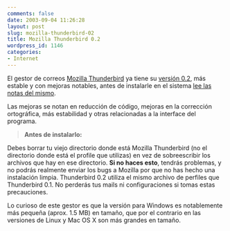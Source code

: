```yaml
---
comments: false
date: 2003-09-04 11:26:28
layout: post
slug: mozilla-thunderbird-02
title: Mozilla Thunderbird 0.2
wordpress_id: 1146
categories:
- Internet
---
```


El gestor de correos [Mozilla Thunderbird](http://www.mozilla.org/projects/thunderbird/) ya tiene su [versión 0.2](http://ftp.mozilla.org/pub/thunderbird/releases/0.2/), más estable y con mejoras notables, antes de instalarle en el sistema [lee las notas del mismo](http://www.mozilla.org/projects/thunderbird/0.2-release-notes.html).





Las mejoras se notan en reducción de código, mejoras en la corrección ortográfica, más estabilidad y otras relacionadas a la interface del programa.





> 

> 
> **Antes de instalarlo:**  

Debes borrar tu viejo directorio donde está Mozilla Thunderbird (no el directorio donde está el profile que utilizas) en vez de sobreescribir los archivos que hay en ese directorio. **Si no haces esto**, tendrás problemas, y no podrás realmente enviar los bugs a Mozilla por que no has hecho una instalación limpia. Thunderbird 0.2 utiliza el mismo archivo de perfiles que Thunderbird 0.1. No perderás tus mails ni configuraciones si tomas estas precauciones.
> 
> 






Lo curioso de este gestor es que la versión para Windows es notablemente más pequeña (aprox. 1.5 MB) en tamaño, que por el contrario en las versiones de Linux y Mac OS X son  más grandes en tamaño.




 
